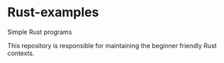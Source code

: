 # Rust-examples
<p>Simple Rust programs</p>
<p>This repository is responsible for maintaining the beginner friendly Rust contexts.</p>

